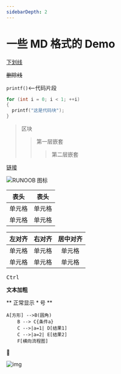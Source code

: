 ```yaml
---
sidebarDepth: 2
---
```


# 一些 MD 格式的 Demo

<u>下划线</u>

~~删除线~~

`printf()`<--代码片段

``` c (可指定语音
for (int i = 0; i < 1; ++i)
{
  printf("这是代码块");
}
```

> 区块
>> 第一层嵌套
>>> 第二层嵌套

[链接](http://www.ccrnp.com/)

![RUNOOB 图标](http://static.runoob.com/images/runoob-logo.png)

|  表头   | 表头  |
|  ----  | ----  |
| 单元格  | 单元格 |
| 单元格  | 单元格 |

| 左对齐 | 右对齐 | 居中对齐 |
| :-----| -----: | :-----: |
| 单元格 | 单元格 | 单元格 |
| 单元格 | 单元格 | 单元格 |

<kbd>Ctrl</kbd>

**文本加粗**

\*\* 正常显示 * 号 \*\*

```graph LR
A[方形] -->B(圆角)
    B --> C{条件a}
    C -->|a=1| D[结果1]
    C -->|a=2| E[结果2]
    F[横向流程图]
```

:100:

![img](/assets/img/favicon.ico)
